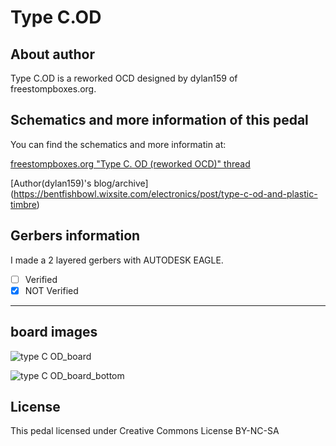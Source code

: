 # Type C.OD

## About author
Type C.OD is a reworked OCD designed by dylan159 of freestompboxes.org.

## Schematics and more information of this pedal
<p>You can find the schematics and more informatin at: </p>

[freestompboxes.org "Type C. OD (reworked OCD)" thread](https://www.freestompboxes.org/viewtopic.php?t=31284&start=20)

[Author(dylan159)'s blog/archive] (https://bentfishbowl.wixsite.com/electronics/post/type-c-od-and-plastic-timbre)

## Gerbers information
I made a 2 layered gerbers with AUTODESK EAGLE. 
- [ ] Verified
- [x] NOT Verified
---
## board images


![type C OD_board](https://user-images.githubusercontent.com/53999927/204087254-d1278fe5-16f7-4c06-ab97-92d4109dd2d8.png)

![type C OD_board_bottom](https://user-images.githubusercontent.com/53999927/204087262-c372a742-7088-45cf-a183-30beddc8d33e.png)

## License
This pedal licensed under Creative Commons License BY-NC-SA
